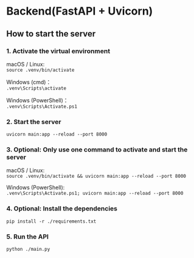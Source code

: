 # Backend(FastAPI + Uvicorn)

## How to start the server
### 1. Activate the virtual environment
macOS / Linux:<br>
`source .venv/bin/activate`

Windows (cmd)：<br>
`.venv\Scripts\activate`

Windows (PowerShell)：<br>
`.venv\Scripts\Activate.ps1`

### 2. Start the server
`uvicorn main:app --reload --port 8000`

### 3. Optional: Only use one command to activate and start the server
macOS / Linux:<br>
`source .venv/bin/activate && uvicorn main:app --reload --port 8000`

Windows (PowerShell):<br>
`.venv\Scripts\Activate.ps1; uvicorn main:app --reload --port 8000`

### 4. Optional: Install the dependencies
`pip install -r ./requirements.txt`

### 5. Run the API
`python ./main.py`
